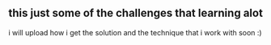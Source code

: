 ## this just some of the challenges that learning alot 
i will upload how i get the solution and the technique that i work with soon :)
